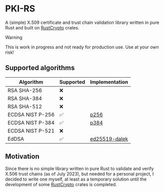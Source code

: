 # PKI-RS

A (simple) X.509 certificate and trust chain validation library written in pure Rust and  built on [RustCrypto](https://github.com/RustCrypto) crates.

> [!WARNING]
> This is work in progress and not ready for production use. Use at your own risk!

## Supported algorithms

| Algorithm | Supported | Implementation |
| --------- | --------- | -------------- |
| RSA SHA-256 | :x: | |
| RSA SHA-384 | :x: | |
| RSA SHA-512 | :x: | |
| ECDSA NIST P-256 | ✅ | [p256](https://github.com/RustCrypto/elliptic-curves/tree/master/p256) |
| ECDSA NIST P-384 | ✅ | [p384](https://github.com/RustCrypto/elliptic-curves/tree/master/p384) |
| ECDSA NIST P-521 | :x: | |
| EdDSA     | ✅ | [ed25519-dalek](https://github.com/dalek-cryptography/ed25519-dalek) |

## Motivation

Since there is no simple library written in pure Rust to validate and verify X.506 trust chains (as of July 2023), but needed for a personal project, I decided to write one myself, at least as a temporary solution until the development of some [RustCrypto](https://github.com/RustCrypto) crates is completed.
